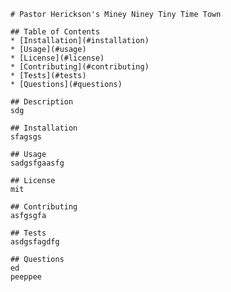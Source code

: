 
        # Pastor Herickson's Miney Niney Tiny Time Town

        ## Table of Contents
        * [Installation](#installation)
        * [Usage](#usage)
        * [License](#license)
        * [Contributing](#contributing)
        * [Tests](#tests)
        * [Questions](#questions)
        
        ## Description
        sdg

        ## Installation
        sfagsgs
        
        ## Usage
        sadgsfgaasfg
        
        ## License
        mit
        
        ## Contributing
        asfgsgfa
        
        ## Tests
        asdgsfagdfg
        
        ## Questions
        ed
        peeppee
        